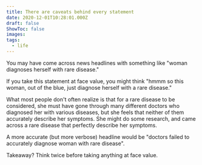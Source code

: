 ```yaml
---
title: There are caveats behind every statement
date: 2020-12-01T10:28:01.000Z
draft: false
ShowToc: false
images:
tags:
  - life
---
```



You may have come across news headlines with something like "woman diagnoses herself with rare disease."

If you take this statement at face value, you might think "hmmm so this woman, out of the blue, just diagnose herself with a rare disease."

What most people don't often realize is that for a rare disease to be considered, she must have gone through many different doctors who diagnosed her with various diseases, but she feels that neither of them accurately describe her symptoms. She might do some research, and came across a rare disease that perfectly describe her symptoms.

A more accurate (but more verbose) headline would be "doctors failed to accurately diagnose woman with rare disease".

Takeaway? Think twice before taking anything at face value.
